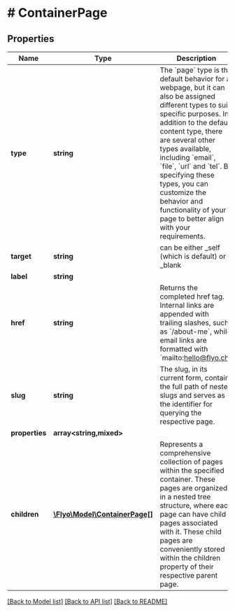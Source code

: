 # # ContainerPage

## Properties

Name | Type | Description | Notes
------------ | ------------- | ------------- | -------------
**type** | **string** | The &#x60;page&#x60; type is the default behavior for a webpage, but it can also be assigned different types to suit specific purposes. In addition to the default content type, there are several other types available, including &#x60;email&#x60;, &#x60;file&#x60;, &#x60;url&#x60; and &#x60;tel&#x60;. By specifying these types, you can customize the behavior and functionality of your page to better align with your requirements. | [optional]
**target** | **string** | can be either _self (which is default) or _blank | [optional]
**label** | **string** |  | [optional]
**href** | **string** | Returns the completed href tag. Internal links are appended with trailing slashes, such as &#x60;/about-me&#x60;, while email links are formatted with &#x60;mailto:hello@flyo.ch&#x60;. | [optional]
**slug** | **string** | The slug, in its current form, contains the full path of nested slugs and serves as the identifier for querying the respective page. | [optional]
**properties** | **array<string,mixed>** |  | [optional]
**children** | [**\Flyo\Model\ContainerPage[]**](ContainerPage.md) | Represents a comprehensive collection of pages within the specified container. These pages are organized in a nested tree structure, where each page can have child pages associated with it. These child pages are conveniently stored within the children property of their respective parent page. | [optional]

[[Back to Model list]](../../README.md#models) [[Back to API list]](../../README.md#endpoints) [[Back to README]](../../README.md)
